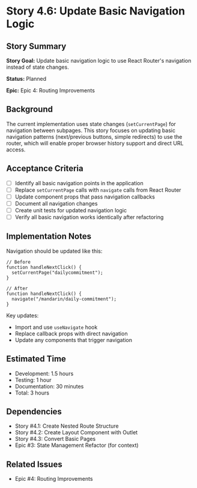 # Story 4.6: Update Basic Navigation Logic

## Story Summary

**Story Goal:** Update basic navigation logic to use React Router's navigation instead of state changes.

**Status:** Planned

**Epic:** Epic 4: Routing Improvements

## Background

The current implementation uses state changes (`setCurrentPage`) for navigation between subpages. This story focuses on updating basic navigation patterns (next/previous buttons, simple redirects) to use the router, which will enable proper browser history support and direct URL access.

## Acceptance Criteria

- [ ] Identify all basic navigation points in the application
- [ ] Replace `setCurrentPage` calls with `navigate` calls from React Router
- [ ] Update component props that pass navigation callbacks
- [ ] Document all navigation changes
- [ ] Create unit tests for updated navigation logic
- [ ] Verify all basic navigation works identically after refactoring

## Implementation Notes

Navigation should be updated like this:

```tsx
// Before
function handleNextClick() {
  setCurrentPage("dailycommitment");
}

// After
function handleNextClick() {
  navigate("/mandarin/daily-commitment");
}
```

Key updates:

- Import and use `useNavigate` hook
- Replace callback props with direct navigation
- Update any components that trigger navigation

## Estimated Time

- Development: 1.5 hours
- Testing: 1 hour
- Documentation: 30 minutes
- Total: 3 hours

## Dependencies

- Story #4.1: Create Nested Route Structure
- Story #4.2: Create Layout Component with Outlet
- Story #4.3: Convert Basic Pages
- Epic #3: State Management Refactor (for context)

## Related Issues

- Epic #4: Routing Improvements
